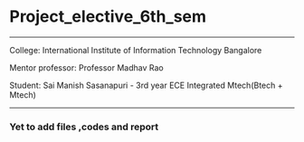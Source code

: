 # Project_elective_6th_sem
____

College: International Institute of Information Technology Bangalore

Mentor professor: Professor Madhav Rao

Student: Sai Manish Sasanapuri - 3rd year ECE Integrated Mtech(Btech + Mtech) 

____

### Yet to add files ,codes and report
